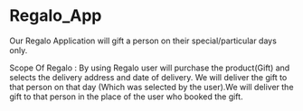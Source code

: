 # Regalo_App
Our Regalo Application will gift a person on their special/particular days only.

Scope Of Regalo : By using Regalo user will purchase the product(Gift) and selects the delivery address and date of delivery. We will deliver the gift to that person on that day (Which was selected by the user).We will deliver the gift to that person in the place of the user who booked the gift.
